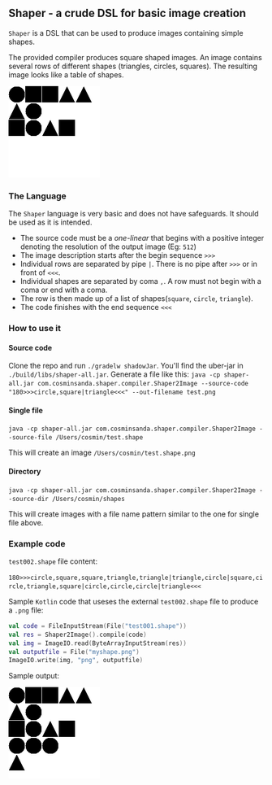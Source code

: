 ## Shaper - a crude DSL for basic image creation

`Shaper` is a DSL that can be used to produce images containing simple shapes.

The provided compiler produces square shaped images. An image contains several rows of different shapes (triangles, circles, squares).
The resulting image looks like a table of shapes.

![Sample output image](test001.png)

### The Language

The `Shaper` language is very basic and does not have safeguards. It should be used as it is intended.

* The source code must be a _one-linear_ that begins with a positive integer denoting the resolution of the output image (Eg: `512`)
* The image description starts after the begin sequence `>>>`
* Individual rows are separated by pipe `|`. There is no pipe after `>>>` or in front of `<<<`.
* Individual shapes are separated by coma `,`. A row must not begin with a coma or end with a coma.
* The row is then made up of a list of shapes(`square`, `circle`, `triangle`). 
* The code finishes with the end sequence `<<<`

### How to use it

#### Source code

Clone the repo and run `./gradelw shadowJar`. You'll find the uber-jar in `./build/libs/shaper-all.jar`.
Generate a file like this: `java -cp shaper-all.jar com.cosminsanda.shaper.compiler.Shaper2Image --source-code "180>>>circle,square|triangle<<<" --out-filename test.png
`

#### Single file

`java -cp shaper-all.jar com.cosminsanda.shaper.compiler.Shaper2Image --source-file /Users/cosmin/test.shape`

This will create an image `/Users/cosmin/test.shape.png`

#### Directory

`java -cp shaper-all.jar com.cosminsanda.shaper.compiler.Shaper2Image --source-dir /Users/cosmin/shapes`

This will create images with a file name pattern similar to the one for single file above.

### Example code

`test002.shape` file content:

```180>>>circle,square,square,triangle,triangle|triangle,circle|square,circle,triangle,square|circle,circle,circle|triangle<<<```

Sample `Kotlin` code that useses the external `test002.shape` file to produce a `.png` file:

```kotlin
val code = FileInputStream(File("test001.shape"))
val res = Shaper2Image().compile(code)
val img = ImageIO.read(ByteArrayInputStream(res))
val outputfile = File("myshape.png")
ImageIO.write(img, "png", outputfile)
```
Sample output:

![Sample output image](test002.png)